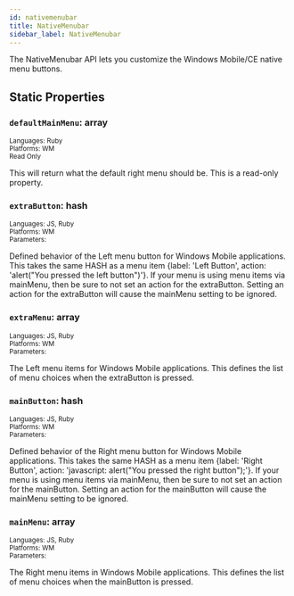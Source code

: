 ```yaml
---
id: nativemenubar
title: NativeMenubar
sidebar_label: NativeMenubar
---
```

The NativeMenubar API lets you customize the Windows Mobile/CE native menu buttons.
## Static Properties
### `defaultMainMenu`: array
<span style="font-size:smaller">Languages: Ruby</span><br/><span style="font-size:smaller">Platforms: WM</span><br/><span style="font-size: smaller">Read Only</span>

This will return what the default right menu should be. This is a read-only property.
### `extraButton`: hash
<span style="font-size:smaller">Languages: JS, Ruby</span><br/><span style="font-size:smaller">Platforms: WM</span><br/><span style="font-size: smaller">Parameters:

Defined behavior of the Left menu button for Windows Mobile applications. This takes the same HASH as a menu item {label: 'Left Button', action: 'alert("You pressed the left button")'}. If your menu is using menu items via mainMenu, then be sure to not set an action for the extraButton. Setting an action for the extraButton will cause the mainMenu setting to be ignored. 
### `extraMenu`: array
<span style="font-size:smaller">Languages: JS, Ruby</span><br/><span style="font-size:smaller">Platforms: WM</span><br/><span style="font-size: smaller">Parameters:

The Left menu items for Windows Mobile applications. This defines the list of menu choices when the extraButton is pressed.
### `mainButton`: hash
<span style="font-size:smaller">Languages: JS, Ruby</span><br/><span style="font-size:smaller">Platforms: WM</span><br/><span style="font-size: smaller">Parameters:

Defined behavior of the Right menu button for Windows Mobile applications. This takes the same HASH as a menu item {label: 'Right Button', action: 'javascript: alert("You pressed the right button");'}. If your menu is using menu items via mainMenu, then be sure to not set an action for the mainButton. Setting an action for the mainButton will cause the mainMenu setting to be ignored.
### `mainMenu`: array
<span style="font-size:smaller">Languages: JS, Ruby</span><br/><span style="font-size:smaller">Platforms: WM</span><br/><span style="font-size: smaller">Parameters:

The Right menu items in Windows Mobile applications. This defines the list of menu choices when the mainButton is pressed.
